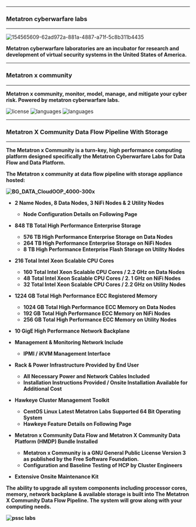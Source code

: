 ************************************************************************************************************************ 
### Metatron cyberwarfare labs
************************************************************************************************************************

![154565609-62ad972a-881a-4887-a71f-5c8b311b4435](https://user-images.githubusercontent.com/65858050/156833928-f4fd3696-9d92-464f-9808-044a364495a2.png)

<b>Metatron cyberwarfare laboratories are an incubator for research and development of virtual security systems in the United States of America.</b>

************************************************************************************************************************ 
### Metatron x community
************************************************************************************************************************

<b>Metatron x community, monitor, model, manage, and mitigate your cyber risk. Powered by metatron cyberwarfare labs.</b>

![license](https://img.shields.io/github/license/metatroncyberwarfare/metatron-framework?style=for-the-badge) 
![languages](https://img.shields.io/github/languages/count/metatroncyberwarfare/metatron-framework?style=for-the-badge)
![languages](https://img.shields.io/github/languages/top/metatroncyberwarfare/metatron-framework?style=for-the-badge)

<!--
**metatroncyberwarfarelabs/metatroncyberwarfarelabs** is a ✨ _special_ ✨ repository because its `README.md` (this file) appears on your GitHub profile.

Here are some ideas to get you started:

- 🔭 I’m currently working on ...
- 🌱 I’m currently learning ...
- 👯 I’m looking to collaborate on ...
- 🤔 I’m looking for help with ...
- 💬 Ask me about ...
- 📫 How to reach me: ...
- 😄 Pronouns: ...
- ⚡ Fun fact: ...
-->

************************************************************************************************************************ 
### Metatron X Community Data Flow Pipeline With Storage
************************************************************************************************************************

<b>The Metatron x Community is a turn-key, high performance computing platform designed specifically the Metatron Cyberwarfare Labs for Data Flow and Data Platform.</b>

<b>

The Metatron x community at data flow pipeline with storage appliance hosted:

![BG_DATA_CloudOOP_4000-300x](https://user-images.githubusercontent.com/98597119/152961089-b362b631-55e5-4f1c-999d-5dd18df773b7.gif)

* 2 Name Nodes, 8 Data Nodes, 3 NiFi Nodes & 2	Utility	Nodes<br/>
  * Node Configuration	Details	on	Following	Page<br/>

* 848 TB Total High Performance Enterprise Storage<br/>
  * 576 TB High Performance	Enterprise	Storage	on	Data	Nodes<br/>
  * 264 TB	High	Performance	Enterprise	Storage	on	NiFi	Nodes<br/>
  * 8	TB High Performance	Enterprise	Flash	Storage	on	Utility	Nodes<br/>
  
* 216 Total	Intel	Xeon	Scalable	CPU	Cores<br/>
  * 160 Total	Intel	Xeon	Scalable CPU	Cores	/	2.2 GHz on	Data	Nodes<br/>
  * 48	Total	Intel	Xeon	Scalable	CPU	Cores	/	2.	1	GHz	on	NiFi	Nodes<br/>
  * 32 Total	Intel	Xeon	Scalable	CPU	Cores	/	2.2	GHz	on	Utility	Nodes<br/>
  
* 1224 GB	Total	High	Performance	ECC	Registered	Memory<br/>
  * 1024 GB	Total	High	Performance	ECC	Memory	on	Data	Nodes<br/>
  * 192	GB	Total	High	Performance	ECC	Memory	on	NiFi	Nodes<br/>
  * 256 GB	Total	High	Performance	ECC	Memory	on	Utility	Nodes<br/>
  
* 10 GigE	High	Performance	Network	Backplane<br/>

* Management	&	Monitoring	Network	Include<br/>
  * IPMI	/	iKVM	Management Interface<br/>
  
* Rack & Power Infrastructure Provided by End	User <br/>
  * All	Necessary	Power	and	Network	Cables Included <br/>
  * Installation	Instructions Provided / Onsite	Installation	Available	for	Additional	Cost <br/>
  
* Hawkeye Cluster Management Toolkit<br/>
  * CentOS Linux	Latest Metatron Labs	Supported	64	Bit	Operating	System<br/>
  * Hawkeye	Feature	Details	on Following	Page<br/>
  
* Metatron x Community Data	Flow and Metatron X Community Data Platform	(HMDP) Bundle Installed	<br/>
  * Metatron x Community is a GNU General Public License Version 3 as published by the Free Software Foundation.<br/>
  * Configuration	and	Baseline Testing of HCP	by Cluster Engineers<br/>
  
* Extensive	Onsite	Maintenance	Kit<br/>  
  
The ability to upgrade all system components including processor cores, memory, network
backplane & available storage is built into The Metatron X Community Data	Flow	Pipeline. The system will
grow along with your computing needs. <br/> 

![pssc labs](https://user-images.githubusercontent.com/98597119/152974358-9fce5ada-311a-40c4-a610-780d262a1866.png)
 
</b> 
